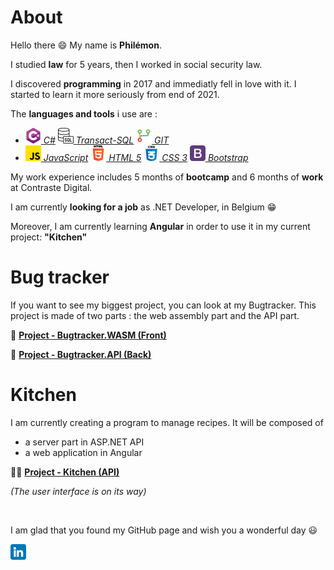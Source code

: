 # About

Hello there 😄 My name is **Philémon**.

I studied **law** for 5 years, then I worked in social security law.

I discovered **programming** in 2017 and immediatly fell in love with it. I started to learn it more seriously from end of 2021.

The **languages and tools** i use are :

- [![C#](/csharp.png) _C#_](<https://en.wikipedia.org/wiki/C_Sharp_(programming_language)>) [![Transact-SQL](/sql.png) _Transact-SQL_](https://en.wikipedia.org/wiki/Transact-SQL) [![GIT](/git.png) _GIT_](https://en.wikipedia.org/wiki/Git)
- [![JavaScript](/js.png) _JavaScript_](https://en.wikipedia.org/wiki/JavaScript) [![HTML](/html.png) _HTML 5_](https://en.wikipedia.org/wiki/HTML) [![CSS](/css.png) _CSS 3_](https://en.wikipedia.org/wiki/CSS) [![Bootstrap](/bootstrap.png) _Bootstrap_](<https://en.wikipedia.org/wiki/Bootstrap_(front-end_framework)>)

My work experience includes 5 months of **bootcamp** and 6 months of **work** at Contraste Digital.

I am currently **looking for a job** as .NET Developer, in Belgium 😁

Moreover, I am currently learning **Angular** in order to use it in my current project: **"Kitchen"**

# Bug tracker

If you want to see my biggest project, you can look at my Bugtracker. This project is made of two parts : the web assembly part and the API part.

🐞 **[Project - Bugtracker.WASM (Front)](https://github.com/Tarcacode/Bugtracker.WASM-repo)**

🐞 **[Project - Bugtracker.API (Back)](https://github.com/Tarcacode/Bugtracker.API-repo)**

# Kitchen

I am currently creating a program to manage recipes. It will be composed of

- a server part in ASP.NET API
- a web application in Angular

🧑‍🍳 **[Project - Kitchen (API)](https://github.com/Tarcacode/Kitchen-repo)**

_(The user interface is on its way)_

<br/>

I am glad that you found my GitHub page and wish you a wonderful day 😃

[![LinkedIn - Philémon Philippin](/linkedin.png)](https://www.linkedin.com/in/philemonphilippin/)
